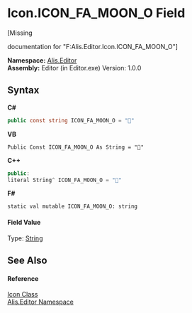 # Icon.ICON_FA_MOON_O Field
 

\[Missing <summary> documentation for "F:Alis.Editor.Icon.ICON_FA_MOON_O"\]

**Namespace:**&nbsp;<a href="b150ade4-39de-a232-5f06-d3cdc1b2c538">Alis.Editor</a><br />**Assembly:**&nbsp;Editor (in Editor.exe) Version: 1.0.0

## Syntax

**C#**<br />
``` C#
public const string ICON_FA_MOON_O = ""
```

**VB**<br />
``` VB
Public Const ICON_FA_MOON_O As String = ""
```

**C++**<br />
``` C++
public:
literal String^ ICON_FA_MOON_O = ""
```

**F#**<br />
``` F#
static val mutable ICON_FA_MOON_O: string
```


#### Field Value
Type: <a href="https://docs.microsoft.com/dotnet/api/system.string" target="_blank">String</a>

## See Also


#### Reference
<a href="cc0f883c-67f8-f772-c6d7-a60b129f22a7">Icon Class</a><br /><a href="b150ade4-39de-a232-5f06-d3cdc1b2c538">Alis.Editor Namespace</a><br />